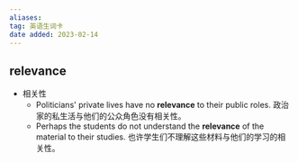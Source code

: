 ```yaml
---
aliases: 
tag: 英语生词卡
date added: 2023-02-14
---
```


## relevance

- 相关性
	- Politicians' private lives have no **relevance** to their public roles. 政治家的私生活与他们的公众角色没有相关性。
	- Perhaps the students do not understand the **relevance** of the material to their studies. 也许学生们不理解这些材料与他们的学习的相关性。